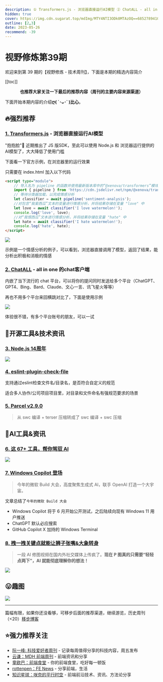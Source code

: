 ```yaml
---
description: ① Transformers.js - 浏览器直接运行AI模型 ② ChatALL - all in one 的chat客户端 ③ Node.js 14周年 ④ eslint-plugin-check-file ⑤ Parcel v2.9.0 ⑥ 这 67+ 工具，帮你驾驭 AI ⑦ Windows Copilot 登场 ⑧ 拽一拽关键点就能让狮子张嘴&大象转身
hidden: true
cover: https://img.cdn.sugarat.top/mdImg/MTY4NTI3ODk0MTAzOQ==685278941039
outline: [2,3]
date: 2023-05-26
recommend: -39
---
```


# 视野修炼第39期

欢迎来到第 39 期的【视野修炼 - 技术周刊】，下面是本期的精选内容简介

[[toc]]

<center>

**​也推荐大家关注一下最后的推荐内容（周刊的主要内容来源渠道）**
</center>


下面开始本期内容的介绍**ღ( ´･ᴗ･` )比心**。
## 🔥强烈推荐
### [1. Transformers.js](https://huggingface.co/docs/transformers.js/index) - 浏览器直接运行AI模型
"抱抱脸"🤗 近期推出了 JS 版SDK，至此可以使用 Node.js 和 浏览器运行提供的AI模型了，大大降低了使用门槛

下面看一下官方示例，在浏览器里的运行效果

只需要在 index.html 加入以下代码
```html
<script type="module">
    // 导入名为 pipeline 的函数并使用最新版本库中的“@xenova/transformers”模块 
    import { pipeline } from 'https://cdn.jsdelivr.net/npm/@xenova/transformers';
    // 等待分类器加载，以完成情感分析
    let classifier = await pipeline('sentiment-analysis');
    //对包含“我爱西瓜”文本的变量进行情感分析，并将结果存储在变量 "love" 中
    let love = await classifier('I love watermelon!');
    console.log('love', love);
    //对“我恨西瓜”文本进行情感分析，并将结果存储在变量 "hate" 中
    let hate = await classifier('I hate watermelon!');
    console.log('hate', hate);
</script>
```
![](https://img.cdn.sugarat.top/mdImg/MTY4NTI3MDA5NTc0OA==685270095748)

示例是一个情感分析的例子，可以看到，浏览器直接调用了模型，返回了结果，能分析出积极和消极的情感


### [2. ChatALL](https://github.com/sunner/ChatALL) - all in one 的chat客户端
内嵌了当下流行的 chat 平台，可以将你的提问同时发送给多个平台（ChatGPT、GPT4、Bing、Bard、Claude、文心一言、讯飞星火等等）

再也不用多个平台来回横跳对比了，下面是使用示例

![](https://img.cdn.sugarat.top/mdImg/MTY4NTI3MDY4MDAyNA==685270680024)

体验很不错，有多个平台账号的朋友，可以一试
## 🔧开源工具&技术资讯
### [3. Node.js 14周年](https://twitter.com/nodejs/status/1662130000987062274)

![](https://img.cdn.sugarat.top/mdImg/MTY4NTI3ODk0MTAzOQ==685278941039)

### [4. eslint-plugin-check-file](https://github.com/DukeLuo/eslint-plugin-check-file)

支持通过eslint检查文件名/目录名，是否符合自定义的规范

适合多人协作/公司项目项目里，对目录和文件命名有强规范要求的场景

### [5. Parcel v2.9.0](https://parceljs.org/blog/v2-9-0/)
>从 swc 编译 + terser 压缩转成了 swc 编译 + swc 压缩

## 🤖AI工具&资讯
### [6. 这 67+ 工具，帮你驾驭 AI](https://mp.weixin.qq.com/s/sA2079h_9W4XTiUSlO0Omg)

![](https://img.cdn.sugarat.top/mdImg/MTY4NTI3OTI2NDM1OA==685279264358)

### [7. Windows Copilot 登场](https://juejin.cn/post/7236594708301119545)
>今年的微软 Build 大会，高度聚焦生成式 AI，联手 OpenAI 打造一个大宇宙。

文章总结了`今年的微软 Build 大会`
* Windows Copilot 将于 6 月开始公开测试，之后陆续向现有 Windows 11 用户推送
* ChatGPT 默认必应搜索
* GitHub Copilot X 加持的 Windows Terminal

### [8. 拽一拽关键点就能让狮子张嘴&大象转身](https://mp.weixin.qq.com/s/ti2ZkDk3SIiW6dvAt20_jQ)
>一段 AI 修图视频在国内外社交媒体上传疯了。**现在 P 图真的只需要“轻轻点两下”，AI 就能彻底理解你的想法！**

![](https://img.cdn.sugarat.top/mdImg/MTY4NTI3MTk1OTM1NQ==gan.gif)



## 😛趣图

![](https://img.cdn.sugarat.top/mdImg/MTY4NTI3MTQ3MTU1Mw==685271471553)

---

篇幅有限，如果你还没看够，可移步后面的推荐渠道，继续游览，历史周刊（<20）[移步博客](https://sugarat.top/weekly/index.html)

## ⭐️强力推荐关注
* [阮一峰: 科技爱好者周刊](https://www.ruanyifeng.com/blog/archives.html) - 记录每周值得分享的科技内容，周五发布
* [云谦：MDH 前端周刊](https://www.yuque.com/chencheng/mdh-weekly) - 前端资讯和分享
* [童欧巴：前端食堂](https://github.com/Geekhyt/weekly) - 你的前端食堂，吃好每一顿饭
* [rottenpen：FE News](https://rottenpen.zhubai.love/) - 分享前端，生活
* [知识星球：咲奈的平行时空](https://wx.zsxq.com/dweb2/index/group/15552285284822) - 前端前沿技术、资讯、方法论分享
